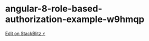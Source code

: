 # angular-8-role-based-authorization-example-w9hmqp

[Edit on StackBlitz ⚡️](https://stackblitz.com/edit/angular-8-role-based-authorization-example-w9hmqp)